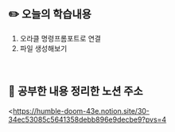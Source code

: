 ## :pencil2:  오늘의 학습내용
1. 오라클 명령프롬포트로 연결
2. 파일 생성해보기
<br>

## :memo:  공부한 내용 정리한 노션 주소
<https://humble-doom-43e.notion.site/30-34ec53085c5641358debb896e9decbe9?pvs=4
>

